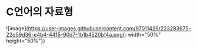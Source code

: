 
# C언어의 자료형
![image](https://user-images.githubusercontent.com/97011426/223283675-22d59d36-e4b4-4415-90d7-1b1b4520bf4a.png{: width="50%" height="50%"})
